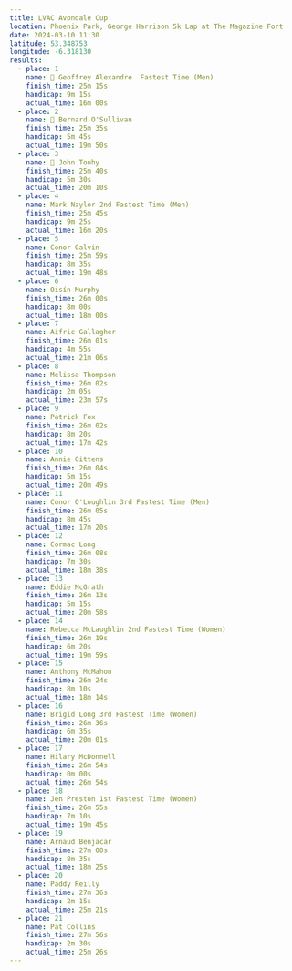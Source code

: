 ```yaml
---
title: LVAC Avondale Cup
location: Phoenix Park, George Harrison 5k Lap at The Magazine Fort
date: 2024-03-10 11:30
latitude: 53.348753
longitude: -6.318130
results:
  - place: 1
    name: 🥇 Geoffrey Alexandre  Fastest Time (Men)
    finish_time: 25m 15s
    handicap: 9m 15s
    actual_time: 16m 00s
  - place: 2
    name: 🥈 Bernard O'Sullivan 
    finish_time: 25m 35s
    handicap: 5m 45s
    actual_time: 19m 50s
  - place: 3
    name: 🥉 John Touhy 
    finish_time: 25m 40s
    handicap: 5m 30s
    actual_time: 20m 10s
  - place: 4
    name: Mark Naylor 2nd Fastest Time (Men)
    finish_time: 25m 45s
    handicap: 9m 25s
    actual_time: 16m 20s
  - place: 5
    name: Conor Galvin
    finish_time: 25m 59s
    handicap: 8m 35s
    actual_time: 19m 48s
  - place: 6
    name: Oisín Murphy
    finish_time: 26m 00s
    handicap: 8m 00s
    actual_time: 18m 00s
  - place: 7
    name: Aifric Gallagher
    finish_time: 26m 01s
    handicap: 4m 55s
    actual_time: 21m 06s
  - place: 8
    name: Melissa Thompson
    finish_time: 26m 02s
    handicap: 2m 05s
    actual_time: 23m 57s
  - place: 9
    name: Patrick Fox
    finish_time: 26m 02s
    handicap: 8m 20s
    actual_time: 17m 42s
  - place: 10
    name: Annie Gittens
    finish_time: 26m 04s
    handicap: 5m 15s
    actual_time: 20m 49s
  - place: 11
    name: Conor O'Loughlin 3rd Fastest Time (Men)
    finish_time: 26m 05s 
    handicap: 8m 45s
    actual_time: 17m 20s
  - place: 12
    name: Cormac Long 
    finish_time: 26m 08s
    handicap: 7m 30s
    actual_time: 18m 38s
  - place: 13
    name: Eddie McGrath
    finish_time: 26m 13s
    handicap: 5m 15s
    actual_time: 20m 58s
  - place: 14
    name: Rebecca McLaughlin 2nd Fastest Time (Women)
    finish_time: 26m 19s
    handicap: 6m 20s
    actual_time: 19m 59s
  - place: 15
    name: Anthony McMahon
    finish_time: 26m 24s
    handicap: 8m 10s
    actual_time: 18m 14s
  - place: 16
    name: Brigid Long 3rd Fastest Time (Women)
    finish_time: 26m 36s
    handicap: 6m 35s
    actual_time: 20m 01s
  - place: 17
    name: Hilary McDonnell
    finish_time: 26m 54s
    handicap: 0m 00s
    actual_time: 26m 54s
  - place: 18
    name: Jen Preston 1st Fastest Time (Women)
    finish_time: 26m 55s
    handicap: 7m 10s
    actual_time: 19m 45s
  - place: 19
    name: Arnaud Benjacar
    finish_time: 27m 00s
    handicap: 8m 35s
    actual_time: 18m 25s
  - place: 20
    name: Paddy Reilly
    finish_time: 27m 36s
    handicap: 2m 15s
    actual_time: 25m 21s
  - place: 21
    name: Pat Collins
    finish_time: 27m 56s
    handicap: 2m 30s
    actual_time: 25m 26s
---
```

